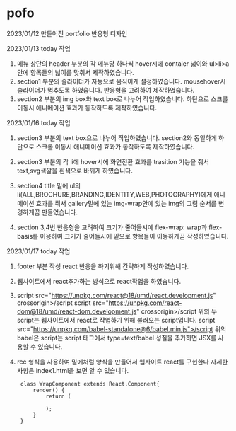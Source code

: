 # pofo
2023/01/12 만들어진 portfolio 반응형 디자인

2023/01/13 today 작업
1. 메뉴 상단의 header 부분의 각 메뉴당 하나씩 hover시에 contaier 넓이와 ul>li>a 안에 항목들의 넓이를 맞춰서 제작하였습니다.
2. section1 부분의 슬라이더가 자동으로 움직이게 설정하였습니다. mousehover시 슬라이더가 멈추도록 하였습니다. 반응형을 고려하여 제작하였습니다.
3. section2 부분의 img box와 text box로 나누어 작업하였습니다. 하단으로 스크롤 이동시 애니메이션 효과가 동작하도록 제작하였습니다. 

2023/01/16 today 작업
1. section3 부분의 text box으로 나누어 작업하였습니다. section2와 동일하게 하단으로 스크롤 이동시 애니메이션 효과가 동작하도록 제작하였습니다.

2. section3 부분의 각 li에 hover시에 화면전환 효과를 trasition 기능을 줘서 text,svg색깔을 흰색으로 바뀌게 하였습니다. 

3. section4 title 밑에 ul의 li(ALL,BROCHURE,BRANDING,IDENTITY,WEB,PHOTOGRAPHY)에게 애니메이션 효과를 줘서 gallery밑에 있는 img-wrap안에 있는 img의 그림 순서를 변경하게끔 만들었습니다.

4. section 3,4번 반응형을 고려하여 크기가 줄어들시에 flex-wrap: wrap과 flex-basis를 이용하여 크기가 줄어들시에 밑으로 항목들이 이동하게끔 작성하였습니다. 

2023/01/17 today 작업
1. footer 부분 작성 react 반응을 하기위해 간략하게 작성하였습니다.

2. 웹사이트에서 react추가하는 방식으로 react작업을 하였습니다.

3. script src="https://unpkg.com/react@18/umd/react.development.js" crossorigin>/script
   script src="https://unpkg.com/react-dom@18/umd/react-dom.development.js" crossorigin>/script
   위의 두 script는 웹사이트에서 react로 작업하기 위해 불러오는 script입니다.
   script src="https://unpkg.com/babel-standalone@6/babel.min.js">/script
   위의 babel은 script는 script 태그에서 type=text/babel 성질을 추가하면 JSX를 사용할 수 있습니다. 

4. rcc 형식을 사용하여 밑에처럼 양식을 만들어서 웹사이트 react를 구현한다 자세한 사항은 index1.html을 보면 알 수 있습니다. 
        
        
        class WrapComponent extends React.Component{
            render() {
                return (

                );
            }
        }
